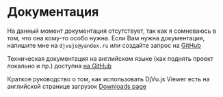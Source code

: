 # Документация

На данный момент документация отсутствует, так как я сомневаюсь в том, что она кому-то особо нужна.
Если Вам нужна документация, напишите мне на `djvujs@yandex.ru` или создайте запрос на [GitHub](https://github.com/RussCoder/djvujs/issues)

Техническая документация на английском языке (как поднять проект локально и пр.) доступна [на GitHub](https://github.com/RussCoder/djvujs/wiki/DjVu.js-Documentation)

Краткое руководство о том, как использовать DjVu.js Viewer есть на английской странице загрузок [Downloads page](/downloads)